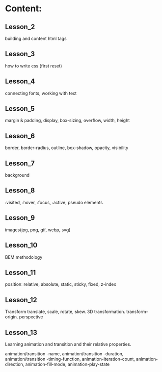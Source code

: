 # Content:

## Lesson_2
building and content html tags

## Lesson_3
how to write css (first reset)

## Lesson_4
connecting fonts, working with text

## Lesson_5
margin & padding, display, box-sizing, overflow,
width, height

## Lesson_6
border, border-radius, outline, box-shadow, opacity,
visibility

## Lesson_7
background

## Lesson_8
:visited, :hover, :focus, :active, pseudo elements

## Lesson_9
images(jpg, png, gif, webp, svg)

## Lesson_10
BEM methodology

## Lesson_11
position: relative, absolute, static, sticky, fixed, z-index

## Lesson_12
Transform translate, scale, rotate, skew. 3D transformation. transform-origin. perspective

## Lesson_13
Learning animation and transition and their relative properties.

animation/transition -name, animation/transition -duration, animation/transition -timing-function, animation-iteration-count, animation-direction, animation-fill-mode, animation-play-state